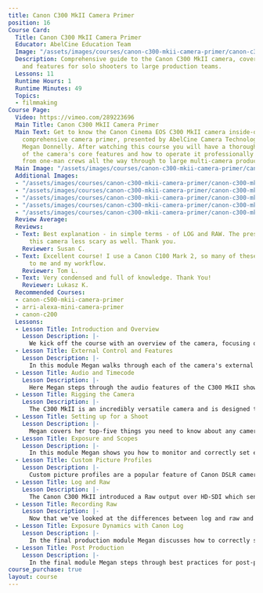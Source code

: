 ```yaml
---
title: Canon C300 MkII Camera Primer
position: 16
Course Card:
  Title: Canon C300 MkII Camera Primer
  Educator: AbelCine Education Team
  Image: "/assets/images/courses/canon-c300-mkii-camera-primer/canon-c300-mkii-camera-primer.jpg"
  Description: Comprehensive guide to the Canon C300 MkII camera, covering operation
    and features for solo shooters to large production teams.
  Lessons: 11
  Runtime Hours: 1
  Runtime Minutes: 49
  Topics:
  - filmmaking
Course Page:
  Video: https://vimeo.com/289223696
  Main Title: Canon C300 MkII Camera Primer
  Main Text: Get to know the Canon Cinema EOS C300 MkII camera inside-out in this
    comprehensive camera primer, presented by AbelCine Camera Technology Specialist
    Megan Donnelly. After watching this course you will have a thorough understanding
    of the camera's core features and how to operate it professionally on shoots ranging
    from one-man crews all the way through to large multi-camera productions.
  Main Image: "/assets/images/courses/canon-c300-mkii-camera-primer/canon-c300-mkii-camera-primer-1.jpg"
  Additional Images:
  - "/assets/images/courses/canon-c300-mkii-camera-primer/canon-c300-mkii-camera-primer-2.jpg"
  - "/assets/images/courses/canon-c300-mkii-camera-primer/canon-c300-mkii-camera-primer-3.jpg"
  - "/assets/images/courses/canon-c300-mkii-camera-primer/canon-c300-mkii-camera-primer-4.jpg"
  - "/assets/images/courses/canon-c300-mkii-camera-primer/canon-c300-mkii-camera-primer-5.jpg"
  - "/assets/images/courses/canon-c300-mkii-camera-primer/canon-c300-mkii-camera-primer-6.jpg"
  Review Average: 
  Reviews:
  - Text: Best explanation - in simple terms - of LOG and RAW. The presenter made
      this camera less scary as well. Thank you.
    Reviewer: Susan C.
  - Text: Excellent course! I use a Canon C100 Mark 2, so many of these concepts applied
      to me and my workflow.
    Reviewer: Tom L.
  - Text: Very condensed and full of knowledge. Thank You!
    Reviewer: Lukasz K.
  Recommended Courses:
  - canon-c500-mkii-camera-primer
  - arri-alexa-mini-camera-primer
  - canon-c200
  Lessons:
  - Lesson Title: Introduction and Overview
    Lesson Description: |-
      We kick off the course with an overview of the camera, focusing on the main changes both physically and functionally of the C300 MkII over its predecessor.
  - Lesson Title: External Control and Features
    Lesson Description: |-
      In this module Megan walks through each of the camera's external controls and I/O ports, explaining the functionality of each and how they are best used.
  - Lesson Title: Audio and Timecode
    Lesson Description: |-
      Here Megan steps through the audio features of the C300 MkII showing how it's improved over the original C300, before demonstrating how to connect and configure microphones and audio inputs. We then look at the various timecode options supported by the C300 MkII and discuss the suitability of each.
  - Lesson Title: Rigging the Camera
    Lesson Description: |-
      The C300 MkII is an incredibly versatile camera and is designed to be able to be used by filmmakers of all levels and styles. In this module Megan goes through many common setups from basic tripod-mount through to handheld and studio scenarios.
  - Lesson Title: Setting up for a Shoot
    Lesson Description: |-
      Megan covers her top-five things you need to know about any camera before shooting, before diving in to the camera menus to show you how to configure the various aspects including DualPixel Autofocus and its modes.
  - Lesson Title: Exposure and Scopes
    Lesson Description: |-
      In this module Megan shows you how to monitor and correctly set exposure using the various graphic tools provided by the C300 MkII and briefly explains them.
  - Lesson Title: Custom Picture Profiles
    Lesson Description: |-
      Custom picture profiles are a popular feature of Canon DSLR cameras. Here Megan explains how these are implemented in the C300 MkII to provide an alternative to the resource-hungry Raw and log workflows.
  - Lesson Title: Log and Raw
    Lesson Description: |-
      The Canon C300 MkII introduced a Raw output over HD-SDI which sends Canon Raw to an external recorder, giving you the option to not only shoot in Log in camera but to have the complete versatility of Raw. In this module Megan walks through how to set up the camera for each workflow and why you might want to select one over the other.
  - Lesson Title: Recording Raw
    Lesson Description: |-
      Now that we've looked at the differences between log and raw and how that applies to the C300 MkII, Megan shows us exactly how to record a raw feed from the camera using a third-party recorder.
  - Lesson Title: Exposure Dynamics with Canon Log
    Lesson Description: |-
      In the final production module Megan discusses how to correctly set your exposure for a Canon-Log workflow.
  - Lesson Title: Post Production
    Lesson Description: |-
      In the final module Megan steps through best practices for post-production with the C300 MkII, including how to preview clips from the camera, offload data safely, how to apply Canon LUTs in Adobe Premiere and DaVinci Resolve, and finally working with Raw recordings using Canon's "Cinema RAW Development" software.
course_purchase: true
layout: course
---
```

